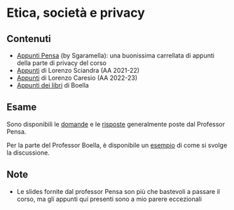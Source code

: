 # Etica, società e privacy

## Contenuti

- [Appunti Pensa](Appunti/Sgaramella%20-%20Appunti%20Pensa.pdf) (by Sgaramella): una buonissima carrellata di appunti della parte di privacy del corso
- [Appunti](Appunti/Dispensa_Privacy_LorenzoSciandra.pdf) di Lorenzo Sciandra (AA 2021-22)
- [Appunti](Appunti/Caresio_2022-2023/index.md) di Lorenzo Caresio (AA 2022-23)
- [Appunti dei libri](Appunti/Appunti%20libri%20Boella%20-%20Grandi.pdf) di Boella

## Esame

Sono disponibili le [domande](Esame/domande_orale.pdf) e le [risposte](Esame/risposte_orale.pdf) generalmente poste dal Professor Pensa.

Per la parte del Professor Boella, è disponibile un [esempio](Esame/Esempio_orale_ETICA.pdf) di come si svolge la discussione.

## Note

- Le slides fornite dal professor Pensa son più che bastevoli a passare il corso, ma gli appunti
  qui presenti sono a mio parere eccezionali
